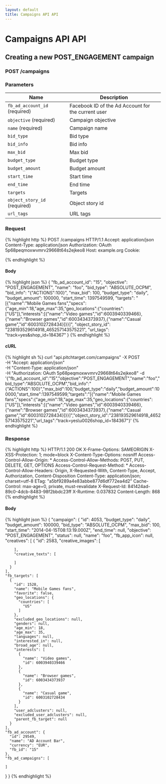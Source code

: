 ```yaml
---
layout: default
title: Campaigns API API
---
```


# Campaigns API API

## Creating a new POST_ENGAGEMENT campaign

### POST /campaigns


### Parameters

Name | Description |
-----|-------------|
`fb_ad_account_id` (required) | Facebook ID of the Ad Account for the current user |
`objective` (required) | Campaign objective |
`name` (required) | Campaign name |
`bid_type`  | Bid type |
`bid_info`  | Bid info |
`max_bid`  | Max bid |
`budget_type`  | Budget type |
`budget_amount`  | Budget amount |
`start_time`  | Start time |
`end_time`  | End time |
`targets`  | Targets |
`object_story_id` (required) | Object story id |
`url_tags`  | URL tags |

### Request

{% highlight http %}
POST /campaigns HTTP/1.1
Accept: application/json
Content-Type: application/json
Authorization: OAuth 5p68peqmoxwvmrv29668t64s2ejkeo8
Host: example.org
Cookie: 

{% endhighlight %}

#### Body

{% highlight json %}
{
  "fb_ad_account_id": "15",
  "objective": "POST_ENGAGEMENT",
  "name": "foo",
  "bid_type": "ABSOLUTE_OCPM",
  "bid_info": "{\"ACTIONS\":100}",
  "max_bid": 100,
  "budget_type": "daily",
  "budget_amount": 100000,
  "start_time": 1397549599,
  "targets": "[{\"name\":\"Mobile Games fans\",\"specs\":{\"age_min\":18,\"age_max\":35,\"geo_locations\":{\"countries\":[\"US\"]},\"interests\":[{\"name\":\"Video games\",\"id\":6003940339466},{\"name\":\"Browser games\",\"id\":6003434373937},{\"name\":\"Casual game\",\"id\":6003102728434}]}}]",
  "object_story_id": "238193529614918_465257143575221",
  "url_tags": "track=yes&shop_id=184367"
}
{% endhighlight %}

#### cURL

{% highlight sh %}
curl "api.pitchtarget.com/campaigns" -X POST \
	-H "Accept: application/json" \
	-H "Content-Type: application/json" \
	-H "Authorization: OAuth 5p68peqmoxwvmrv29668t64s2ejkeo8" -d '{"fb_ad_account_id":"15","objective":"POST_ENGAGEMENT","name":"foo","bid_type":"ABSOLUTE_OCPM","bid_info":"{\"ACTIONS\":100}","max_bid":100,"budget_type":"daily","budget_amount":100000,"start_time":1397549599,"targets":"[{\"name\":\"Mobile Games fans\",\"specs\":{\"age_min\":18,\"age_max\":35,\"geo_locations\":{\"countries\":[\"US\"]},\"interests\":[{\"name\":\"Video games\",\"id\":6003940339466},{\"name\":\"Browser games\",\"id\":6003434373937},{\"name\":\"Casual game\",\"id\":6003102728434}]}}]","object_story_id":"238193529614918_465257143575221","url_tags":"track=yes\u0026shop_id=184367"}'
{% endhighlight %}

### Response

{% highlight http %}
HTTP/1.1 200 OK
X-Frame-Options: SAMEORIGIN
X-XSS-Protection: 1; mode=block
X-Content-Type-Options: nosniff
Access-Control-Allow-Origin: *
Access-Control-Allow-Methods: POST, PUT, DELETE, GET, OPTIONS
Access-Control-Request-Method: *
Access-Control-Allow-Headers: Origin, X-Requested-With, Content-Type, Accept, Authorization, Content-Disposition
Content-Type: application/json; charset=utf-8
ETag: "a5bf9289a4e83abbe877d6df772ea4d2"
Cache-Control: max-age=0, private, must-revalidate
X-Request-Id: 841424ad-89c0-4dcb-8483-98f2bbdc23ff
X-Runtime: 0.037832
Content-Length: 868
{% endhighlight %}

#### Body

{% highlight json %}
{
  "campaign": {
    "id": 4053,
    "budget_type": "daily",
    "budget_amount": 100000,
    "bid_type": "ABSOLUTE_OCPM",
    "max_bid": 100,
    "start_time": "2014-04-15T08:13:19.000Z",
    "end_time": null,
    "objective": "POST_ENGAGEMENT",
    "status": null,
    "name": "foo",
    "fb_app_icon": null,
    "creatives": [
      {
        "id": 2583,
        "creative_images": [

        ],
        "creative_texts": [

        ]
      }
    ],
    "fb_targets": [
      {
        "id": 1528,
        "name": "Mobile Games fans",
        "favorite": false,
        "geo_locations": {
          "countries": [
            "US"
          ]
        },
        "excluded_geo_locations": null,
        "genders": null,
        "age_min": 18,
        "age_max": 35,
        "languages": null,
        "interested_in": null,
        "broad_age": null,
        "interests": [
          {
            "name": "Video games",
            "id": 6003940339466
          },
          {
            "name": "Browser games",
            "id": 6003434373937
          },
          {
            "name": "Casual game",
            "id": 6003102728434
          }
        ],
        "user_adclusters": null,
        "excluded_user_adclusters": null,
        "parent_fb_target": null
      }
    ],
    "fb_ad_account": {
      "id": 29549,
      "name": "AD Account Bar",
      "currency": "EUR",
      "fb_id": "15"
    },
    "fb_ad_campaigns": [

    ]
  }
}
{% endhighlight %}

